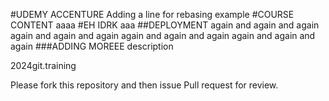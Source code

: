 #UDEMY ACCENTURE
Adding a line for rebasing example
#COURSE CONTENT
aaaa
#EH IDRK
aaa
##DEPLOYMENT
again and again and again again and again and again again and again and again again and again and again 
###ADDING MOREEE
description


2024git.training





Please fork this repository and then issue Pull request for review.
